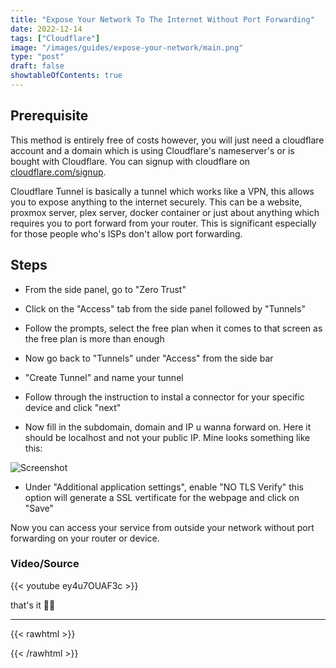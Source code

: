 ```yaml
---
title: "Expose Your Network To The Internet Without Port Forwarding"
date: 2022-12-14
tags: ["Cloudflare"]
image: "/images/guides/expose-your-network/main.png"
type: "post"
draft: false
showtableOfContents: true
---
```


## Prerequisite

This method is entirely free of costs however, you will just need a cloudflare account and a domain which is using Cloudflare's nameserver's or is bought with Cloudflare. You can signup with cloudflare on [cloudflare.com/signup](https://dash.cloudflare.com/sign-up).

Cloudflare Tunnel is basically a tunnel which works like a VPN, this allows you to expose anything to the internet securely. This can be a website, proxmox server, plex server, docker container or just about anything which requires you to port forward from your router. This is significant especially for those people who's ISPs don't allow port forwarding. 

## Steps

- From the side panel, go to "Zero Trust" 

- Click on the "Access" tab from the side panel followed by "Tunnels" 

- Follow the prompts, select the free plan when it comes to that screen as the free plan is more than enough

- Now go back to "Tunnels" under "Access" from the side bar

- "Create Tunnel" and name your tunnel 

- Follow through the instruction to instal a connector for your specific device and click "next"

- Now fill in the subdomain, domain and IP u wanna forward on. Here it should be localhost and not your public IP. Mine looks something like this: 

![Screenshot](https://github.com/mansoorbarri/website/blob/main/images/guides/expose-your-network/2022.png?raw=true)

- Under "Additional application settings", enable "NO TLS Verify" this option will generate a SSL vertificate for the webpage and click on "Save" 

Now you can access your service from outside your network without port forwarding on your router or device. 

### Video/Source

{{< youtube ey4u7OUAF3c >}}

that's it ✌🏽

-------------------------------------------------------------

{{< rawhtml >}} 
<script src="https://utteranc.es/client.js"
        repo="mansoorbarri/website"
        issue-term="title"
        theme="github-dark"
        crossorigin="anonymous"
        async>
</script>
{{< /rawhtml >}}